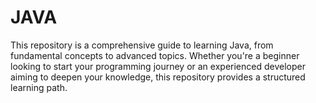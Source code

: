 # JAVA
This repository is a comprehensive guide to learning Java, from fundamental concepts to advanced topics. Whether you're a beginner looking to start your programming journey or an experienced developer aiming to deepen your knowledge, this repository provides a structured learning path.
